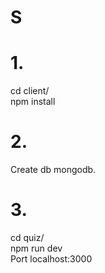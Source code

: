 # S
# 1. 
cd client/
</br>
npm install
# 2.
Create db mongodb.
# 3.
cd quiz/ </br>
npm run dev </br>
Port localhost:3000
